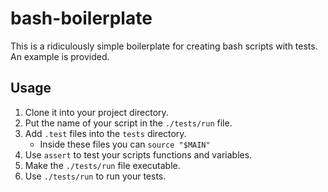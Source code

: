 # bash-boilerplate

This is a ridiculously simple boilerplate for creating bash scripts with tests. An example is provided.

## Usage

   1. Clone it into your project directory.
   2. Put the name of your script in the `./tests/run` file.
   3. Add `.test` files into the `tests` directory.
      - Inside these files you can `source "$MAIN"`
   4. Use `assert` to test your scripts functions and variables.
   5. Make the `./tests/run` file executable.
   6. Use `./tests/run` to run your tests.
